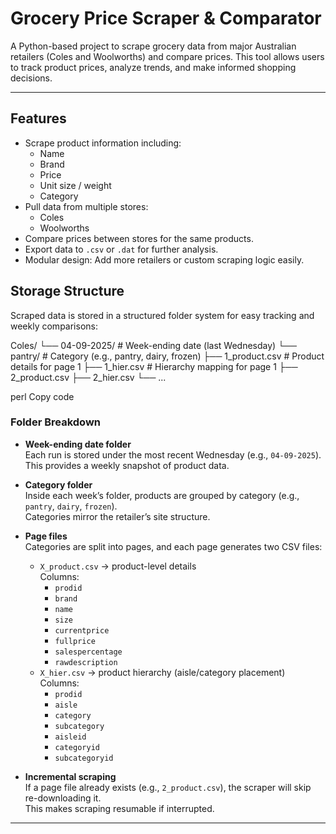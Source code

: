 # Grocery Price Scraper & Comparator

A Python-based project to scrape grocery data from major Australian retailers (Coles and Woolworths) and compare prices. This tool allows users to track product prices, analyze trends, and make informed shopping decisions.

---

## Features

- Scrape product information including:
  - Name
  - Brand
  - Price
  - Unit size / weight
  - Category
- Pull data from multiple stores:
  - Coles
  - Woolworths
- Compare prices between stores for the same products.
- Export data to `.csv` or `.dat` for further analysis.
- Modular design: Add more retailers or custom scraping logic easily.

## Storage Structure

Scraped data is stored in a structured folder system for easy tracking and weekly comparisons:

Coles/
└── 04-09-2025/ # Week-ending date (last Wednesday)
└── pantry/ # Category (e.g., pantry, dairy, frozen)
├── 1_product.csv # Product details for page 1
├── 1_hier.csv # Hierarchy mapping for page 1
├── 2_product.csv
├── 2_hier.csv
└── ...

perl
Copy code

### Folder Breakdown

- **Week-ending date folder**  
  Each run is stored under the most recent Wednesday (e.g., `04-09-2025`).  
  This provides a weekly snapshot of product data.

- **Category folder**  
  Inside each week’s folder, products are grouped by category (e.g., `pantry`, `dairy`, `frozen`).  
  Categories mirror the retailer’s site structure.

- **Page files**  
  Categories are split into pages, and each page generates two CSV files:
  - `X_product.csv` → product-level details  
    Columns:  
    - `prodid`  
    - `brand`  
    - `name`  
    - `size`  
    - `currentprice`  
    - `fullprice`  
    - `salespercentage`  
    - `rawdescription`
  - `X_hier.csv` → product hierarchy (aisle/category placement)  
    Columns:  
    - `prodid`  
    - `aisle`  
    - `category`  
    - `subcategory`  
    - `aisleid`  
    - `categoryid`  
    - `subcategoryid`

- **Incremental scraping**  
  If a page file already exists (e.g., `2_product.csv`), the scraper will skip re-downloading it.  
  This makes scraping resumable if interrupted.
---
